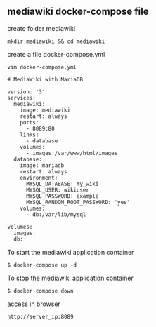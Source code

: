 ## mediawiki docker-compose file

create folder mediawiki
```
mkdir mediawiki && cd mediawiki
```
create a file docker-compose.yml
```
vim docker-compose.yml
```
```
# MediaWiki with MariaDB

version: '3'
services:
  mediawiki:
    image: mediawiki
    restart: always
    ports:
      - 8089:80
    links:
      - database
    volumes:
      - images:/var/www/html/images
  database:
    image: mariadb
    restart: always
    environment:
      MYSQL_DATABASE: my_wiki
      MYSQL_USER: wikiuser
      MYSQL_PASSWORD: example
      MYSQL_RANDOM_ROOT_PASSWORD: 'yes'
    volumes:
      - db:/var/lib/mysql

volumes:
  images:
  db:
```

To start the mediawiki application container
```
$ docker-compose up -d
```
To stop the mediawiki application container
```
$ docker-compose down
```
access in browser
```
http://server_ip:8089
```

